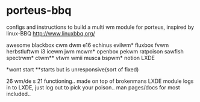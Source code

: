 # porteus-bbq
configs and instructions to build a multi wm module for porteus, inspired by linux-BBQ  http://www.linuxbbq.org/

awesome
blackbox
cwm
dwm
e16
echinus
evilwm*
fluxbox
fvwm
herbstluftwm
i3
icewm
jwm
mcwm*
openbox
pekwm
ratpoison
sawfish
spectrwm*
ctwm**
vtwm
wmii
musca
bspwm*
notion
LXDE

*wont start
**starts but is unresponsive(sort of fixed)


26 wm/de s  21 functioning..
made on top of brokenmans LXDE module 
logs in to LXDE, just log out to pick your poison..
man pages/docs for most included..
